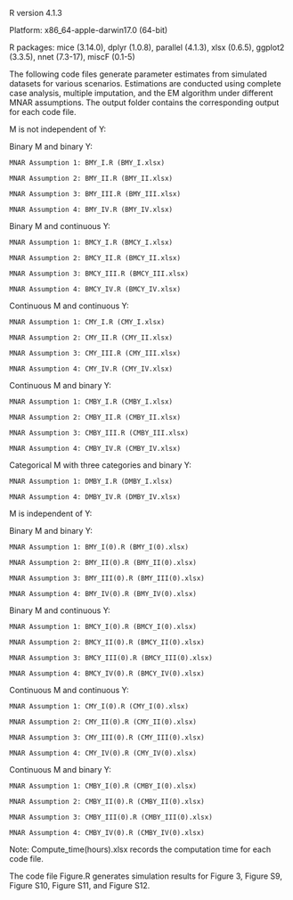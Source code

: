 R version 4.1.3

Platform: x86_64-apple-darwin17.0 (64-bit)

R packages: mice (3.14.0), dplyr (1.0.8), parallel (4.1.3), xlsx (0.6.5), ggplot2 (3.3.5), nnet (7.3-17), miscF (0.1-5)

The following code files generate parameter estimates from simulated datasets for various scenarios. Estimations are conducted using complete case analysis, multiple imputation, and the EM algorithm under different MNAR assumptions. The output folder contains the corresponding output for each code file.

M is not independent of Y:

  Binary M and binary Y:
  
    MNAR Assumption 1: BMY_I.R (BMY_I.xlsx)
    
    MNAR Assumption 2: BMY_II.R (BMY_II.xlsx)
    
    MNAR Assumption 3: BMY_III.R (BMY_III.xlsx)
    
    MNAR Assumption 4: BMY_IV.R (BMY_IV.xlsx)
    
  Binary M and continuous Y:
  
    MNAR Assumption 1: BMCY_I.R (BMCY_I.xlsx)
    
    MNAR Assumption 2: BMCY_II.R (BMCY_II.xlsx)
    
    MNAR Assumption 3: BMCY_III.R (BMCY_III.xlsx)
    
    MNAR Assumption 4: BMCY_IV.R (BMCY_IV.xlsx)
    
  Continuous M and continuous Y:
  
    MNAR Assumption 1: CMY_I.R (CMY_I.xlsx)
    
    MNAR Assumption 2: CMY_II.R (CMY_II.xlsx)
    
    MNAR Assumption 3: CMY_III.R (CMY_III.xlsx)
    
    MNAR Assumption 4: CMY_IV.R (CMY_IV.xlsx)
    
  Continuous M and binary Y:
  
    MNAR Assumption 1: CMBY_I.R (CMBY_I.xlsx)
    
    MNAR Assumption 2: CMBY_II.R (CMBY_II.xlsx)
    
    MNAR Assumption 3: CMBY_III.R (CMBY_III.xlsx)
    
    MNAR Assumption 4: CMBY_IV.R (CMBY_IV.xlsx)
    
  Categorical M with three categories and binary Y:
  
    MNAR Assumption 1: DMBY_I.R (DMBY_I.xlsx)
    
    MNAR Assumption 4: DMBY_IV.R (DMBY_IV.xlsx)
  
M is independent of Y:

  Binary M and binary Y:
  
    MNAR Assumption 1: BMY_I(0).R (BMY_I(0).xlsx)
    
    MNAR Assumption 2: BMY_II(0).R (BMY_II(0).xlsx)
    
    MNAR Assumption 3: BMY_III(0).R (BMY_III(0).xlsx)
    
    MNAR Assumption 4: BMY_IV(0).R (BMY_IV(0).xlsx)
    
  Binary M and continuous Y:
  
    MNAR Assumption 1: BMCY_I(0).R (BMCY_I(0).xlsx)
    
    MNAR Assumption 2: BMCY_II(0).R (BMCY_II(0).xlsx)
    
    MNAR Assumption 3: BMCY_III(0).R (BMCY_III(0).xlsx)
    
    MNAR Assumption 4: BMCY_IV(0).R (BMCY_IV(0).xlsx)
    
  Continuous M and continuous Y:
  
    MNAR Assumption 1: CMY_I(0).R (CMY_I(0).xlsx)
    
    MNAR Assumption 2: CMY_II(0).R (CMY_II(0).xlsx)
    
    MNAR Assumption 3: CMY_III(0).R (CMY_III(0).xlsx)
    
    MNAR Assumption 4: CMY_IV(0).R (CMY_IV(0).xlsx)
    
  Continuous M and binary Y:
  
    MNAR Assumption 1: CMBY_I(0).R (CMBY_I(0).xlsx)
    
    MNAR Assumption 2: CMBY_II(0).R (CMBY_II(0).xlsx)
    
    MNAR Assumption 3: CMBY_III(0).R (CMBY_III(0).xlsx)
    
    MNAR Assumption 4: CMBY_IV(0).R (CMBY_IV(0).xlsx)
    
Note: Compute_time(hours).xlsx records the computation time for each code file.

The code file Figure.R generates simulation results for Figure 3, Figure S9, Figure S10, Figure S11, and Figure S12.
